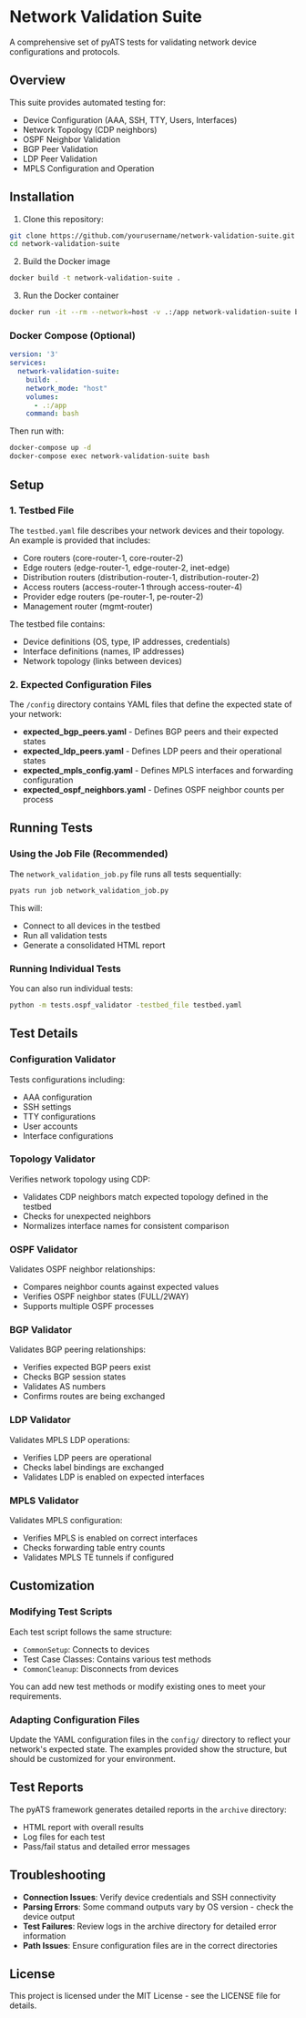 # Network Validation Suite

A comprehensive set of pyATS tests for validating network device configurations and protocols.

## Overview

This suite provides automated testing for:

- Device Configuration (AAA, SSH, TTY, Users, Interfaces)
- Network Topology (CDP neighbors)
- OSPF Neighbor Validation
- BGP Peer Validation
- LDP Peer Validation
- MPLS Configuration and Operation

## Installation

1. Clone this repository:

```bash
git clone https://github.com/yourusername/network-validation-suite.git
cd network-validation-suite
```

2. Build the Docker image
```bash
docker build -t network-validation-suite .
```

3. Run the Docker container
```bash
docker run -it --rm --network=host -v .:/app network-validation-suite bash
```

### Docker Compose (Optional)
```yaml
version: '3'
services:
  network-validation-suite:
    build: .
    network_mode: "host"
    volumes:
      - .:/app
    command: bash
```

Then run with:

```bash
docker-compose up -d
docker-compose exec network-validation-suite bash
```

## Setup

### 1. Testbed File

The `testbed.yaml` file describes your network devices and their topology. An example is provided that includes:

- Core routers (core-router-1, core-router-2)
- Edge routers (edge-router-1, edge-router-2, inet-edge)
- Distribution routers (distribution-router-1, distribution-router-2)
- Access routers (access-router-1 through access-router-4)
- Provider edge routers (pe-router-1, pe-router-2)
- Management router (mgmt-router)

The testbed file contains:
- Device definitions (OS, type, IP addresses, credentials)
- Interface definitions (names, IP addresses)
- Network topology (links between devices)

### 2. Expected Configuration Files

The `/config` directory contains YAML files that define the expected state of your network:

- **expected_bgp_peers.yaml** - Defines BGP peers and their expected states
- **expected_ldp_peers.yaml** - Defines LDP peers and their operational states
- **expected_mpls_config.yaml** - Defines MPLS interfaces and forwarding configuration
- **expected_ospf_neighbors.yaml** - Defines OSPF neighbor counts per process

## Running Tests

### Using the Job File (Recommended)

The `network_validation_job.py` file runs all tests sequentially:

```bash
pyats run job network_validation_job.py
```

This will:
- Connect to all devices in the testbed
- Run all validation tests
- Generate a consolidated HTML report

### Running Individual Tests

You can also run individual tests:

```bash
python -m tests.ospf_validator -testbed_file testbed.yaml
```

## Test Details

### Configuration Validator
Tests configurations including:
- AAA configuration
- SSH settings
- TTY configurations
- User accounts
- Interface configurations

### Topology Validator
Verifies network topology using CDP:
- Validates CDP neighbors match expected topology defined in the testbed
- Checks for unexpected neighbors
- Normalizes interface names for consistent comparison

### OSPF Validator
Validates OSPF neighbor relationships:
- Compares neighbor counts against expected values
- Verifies OSPF neighbor states (FULL/2WAY)
- Supports multiple OSPF processes

### BGP Validator
Validates BGP peering relationships:
- Verifies expected BGP peers exist
- Checks BGP session states
- Validates AS numbers
- Confirms routes are being exchanged

### LDP Validator
Validates MPLS LDP operations:
- Verifies LDP peers are operational
- Checks label bindings are exchanged
- Validates LDP is enabled on expected interfaces

### MPLS Validator
Validates MPLS configuration:
- Verifies MPLS is enabled on correct interfaces
- Checks forwarding table entry counts
- Validates MPLS TE tunnels if configured

## Customization

### Modifying Test Scripts

Each test script follows the same structure:
- `CommonSetup`: Connects to devices
- Test Case Classes: Contains various test methods
- `CommonCleanup`: Disconnects from devices

You can add new test methods or modify existing ones to meet your requirements.

### Adapting Configuration Files

Update the YAML configuration files in the `config/` directory to reflect your network's expected state. The examples provided show the structure, but should be customized for your environment.

## Test Reports

The pyATS framework generates detailed reports in the `archive` directory:
- HTML report with overall results
- Log files for each test
- Pass/fail status and detailed error messages

## Troubleshooting

- **Connection Issues**: Verify device credentials and SSH connectivity
- **Parsing Errors**: Some command outputs vary by OS version - check the device output
- **Test Failures**: Review logs in the archive directory for detailed error information
- **Path Issues**: Ensure configuration files are in the correct directories

## License

This project is licensed under the MIT License - see the LICENSE file for details.
